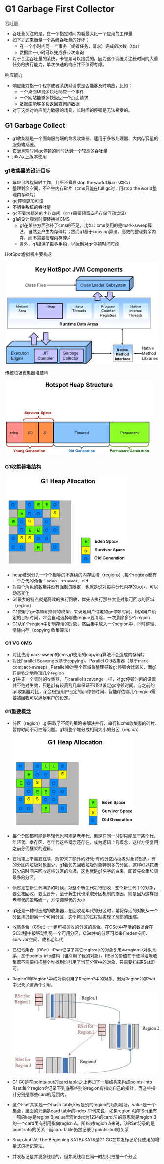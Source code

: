 # G1   Garbage First Collector

吞吐量

- 吞吐量关注的是，在一个指定时间内看最大化一个应用的工作量
- 如下方式来衡量一个系统吞吐量的好坏：
  - 在一个小时内同一个事务（或者任务、请求）完成的次数（tps）
  - 数据库一小时可以完成多少次查询
- 对于关注吞吐量的系统，卡顿是可以接受的，因为这个系统关注长时间的大量任务的执行能力，单次快速的响应并不值得考虑。

响应能力

- 响应能力指一个程序或者系统对请求是否能够及时响应，比如：
  - 一个桌面UI能多快地响应一个事件
  - 一个网站能够多快返回一个页面请求
  - 数据库能够多快返回查询的数据
- 对于这类对响应能力敏感的场景，长时间的停顿是无法接受的。

## G1 Garbage Collect

- g1收集器是一个面向服务端的垃圾收集器，适用于多核处理器、大内存容量的服务端系统。
- 它满足短时间gc停顿的同时达到一个较高的吞吐量
- jdk7以上版本使用

### g1收集器的设计目标

- 与应用线程同时工作，几乎不需要stop the world(与cms类似)
- 整理剩余空间，不产生内存碎片（cms只能在full gc时，用stop the world整理内存碎片）
- gc停顿更加可控
- 不牺牲系统的吞吐量
- gc不要求额外的内存空间（cms需要预留空间存储浮动垃圾）
- g1的设计规划时要替换掉CMS
  - g1在某些方面弥补了cms的不足，比如：cms使用的是mark-sweep算法，自然会产生内存碎片；然而g1基于copying算法，高效的整理剩余内存，而不需要管理内存碎片
  - 另外，g1提供了更多手段，以达到对gc停顿时间可控

HotSpot虚拟机主要构成  

![image-20200505123916704](image/image-20200505123916704.png)

传统垃圾收集器堆结构

![image-20200505124034957](image/image-20200505124034957.png)

### G1收集器堆结构

![image-20200505124104130](image/image-20200505124104130.png)

- heap被划分为一个个相等的不连续的内存区域（regions）,每个regions都有一个分代的角色：eden、sruvivor、old
- 对每个角色的数量并没有强制的限定，也就是说对每种分代内存的大小，可以动态变化
- G1最大的特点就是高效的执行回收，优先去执行那些大量对象可回收的区域（region）
- G1使用了gc停顿可预测的模型，来满足用户设定的gc停顿时间，根据用户设定的目标时间，G1会自动选择哪些region要清除，一次清除多少个region
- G1从多个region中复制存活的对象，然后集中放入一个region中，同时整理、清除内存（copying 收集算法）

### G1 VS CMS

- 对比使用mark-sweep的cms,g1使用的copying算法不会造成内存碎片
- 对比Parallel Scavenge(基于copying)、Parallel Old收集器（基于mark-compact-sweep）,Parallel会对整个区域做整理导致gc停顿会比较长，而g1只是特定地整理几个region
- g1并非一个实时的收集器，与parallel scavenge一样，对gc停顿时间的设置并不绝对生效，只是g1有较高的几率保证不超过设定gc停顿时间。与之前的gc收集器对比，g1会根据用户设定的gc停顿时间，智能评估哪几个region需要被回收可以满足用户的设定。

### G1重要概念

- 分区（region）:g1采取了不同的策略来解决并行、串行和cms收集器的碎片、暂停时间不可控等问题。g1将整个堆分成相同大小的分区（region）

  ![image-20200505124104130](image/image-20200505124104130.png)

- 每个分区都可能是年轻代也可能是老年代，但是在同一时刻只能属于某个代。年轻代、幸存区、老年代这些概念还存在，成为逻辑上的概念，这样方便复用之前分代框架的逻辑。

- 在物理上不需要连续，则带来了额外的好处-有的分区内垃圾对象特别多，有的分区内垃圾对象很少，g1会优先回收垃圾对象特别多的分区，这样可以花费较少的时间来回收这些分区的垃圾，这也就是g1名字的由来，即首先收集垃圾最多的分区。

- 依然是在新生代满了的时候，对整个新生代进行回收--整个新生代中的对象，要么被回收、要么晋升，至于新生代也采取分区机制的原因，则是因为这样跟老年代的策略统一，方便调整代的大小

- g1还是一种带压缩的收集器，在回收老年代的分区时，是将存活的对象从一个分区拷贝到另一个可用分区，这个拷贝的过程就实现了局部的压缩。

- 收集集合（CSet）:一组可被回收的分区的集合。在CSet中存活的数据会在GC过程中被移动到另一个可用分区，CSet中的分区可以来自eden空间、survivor空间、或者老年代

- 已记忆集合（RSet）:Rset记录了其它region中的对象引用本region中对象关系，属于points-into结构（谁引用了我的对象）。RSet的价值在于使得垃圾收集器不需要扫描整个堆找到谁引用了当前分区中的对象，只需要扫描RSet即可。

- Region1和Region3中的对象引用了Region2中的对象，因为Region2的Rset中记录了这两个引用。

  ![image-20200505125403612](image/image-20200505125403612.png)

- G1 GC是在points-out的card table之上再加了一层结构来构成points-into Rset:每个region会记录下到底哪些别的region有指向自己的指针，而这些指针分别是哪些card的范围内。

- 这个Rset其实是一个hash table,key是别的region的起始地址，value是一个集合，里面的元素是card table的index.举例来说，如果region A的RSet里有一项的key是region B,value里有index为1234的card,它的意思就是region B的一个card里有引用指向region A。所以对region A来说，该RSet记录的是point-into的关系：而card table仍然记录了points-out的关系

- Snapshot-At-The-Beginning(SATB):SATB是G1 GC在并发标记阶段使用的增量式的标记算法。
- 并发标记是并发多线程的，但并发线程在同一时刻只扫描一个分区